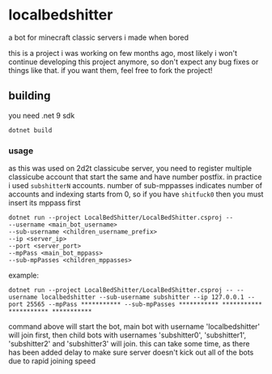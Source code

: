 ﻿# localbedshitter

a bot for minecraft classic servers i made when bored

this is a project i was working on few months ago, most likely i won't continue developing this project anymore, so don't expect any bug fixes or things like that. if you want them, feel free to fork the project!

## building
you need .net 9 sdk
```
dotnet build
```

### usage
as this was used on 2d2t classicube server, you need to register multiple classicube account that start the same and have number postfix.
in practice i used `subshitterN` accounts. number of sub-mppasses indicates number of accounts and indexing starts from 0, so if you have `shitfuck0` then you must insert its mppass first
```
dotnet run --project LocalBedShitter/LocalBedShitter.csproj --
--username <main_bot_username>
--sub-username <children_username_prefix>
--ip <server_ip>
--port <server_port>
--mpPass <main_bot_mppass>
--sub-mpPasses <children_mppasses>
```

example:
```
dotnet run --project LocalBedShitter/LocalBedShitter.csproj -- --username localbedshitter --sub-username subshitter --ip 127.0.0.1 --port 25565 --mpPass *********** --sub-mpPasses *********** *********** *********** ***********
```
command above will start the bot, main bot with username 'localbedshitter' will join first, then child bots with usernames 'subshitter0', 'subshitter1', 'subshitter2' and 'subshitter3' will join. this can take some time, as there has been added delay to make sure server doesn't kick out all of the bots due to rapid joining speed

